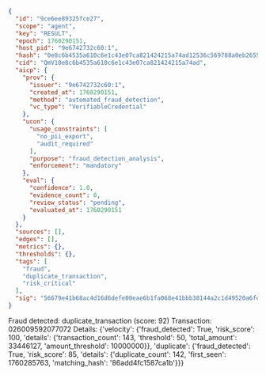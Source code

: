 ```json
{
  "id": "9ce6ee89325fce27",
  "scope": "agent",
  "key": "RESULT",
  "epoch": 1760290151,
  "host_pid": "9e6742732c60:1",
  "hash": "0e8c6b4535a610c6e1c43e07ca821424215a74ad12536c569788a0eb2655e1ed",
  "cid": "QmV10e8c6b4535a610c6e1c43e07ca821424215a74ad",
  "aicp": {
    "prov": {
      "issuer": "9e6742732c60:1",
      "created_at": 1760290151,
      "method": "automated_fraud_detection",
      "vc_type": "VerifiableCredential"
    },
    "ucon": {
      "usage_constraints": [
        "no_pii_export",
        "audit_required"
      ],
      "purpose": "fraud_detection_analysis",
      "enforcement": "mandatory"
    },
    "eval": {
      "confidence": 1.0,
      "evidence_count": 0,
      "review_status": "pending",
      "evaluated_at": 1760290151
    }
  },
  "sources": [],
  "edges": [],
  "metrics": {},
  "thresholds": {},
  "tags": [
    "fraud",
    "duplicate_transaction",
    "risk_critical"
  ],
  "sig": "56679e41b68ac4d16d6defe00eae6b1fa068e41bbb38144a2c1d49520a6fe8b1"
}
```

Fraud detected: duplicate_transaction (score: 92)
Transaction: 026009592077072
Details: {'velocity': {'fraud_detected': True, 'risk_score': 100, 'details': {'transaction_count': 143, 'threshold': 50, 'total_amount': 33446127, 'amount_threshold': 10000000}}, 'duplicate': {'fraud_detected': True, 'risk_score': 85, 'details': {'duplicate_count': 142, 'first_seen': 1760285763, 'matching_hash': '86add4fc1587ca1b'}}}